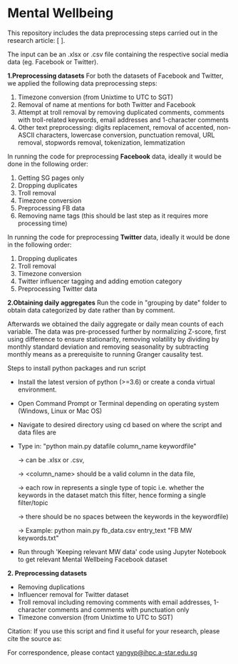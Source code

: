 # Mental Wellbeing

This repository includes the data preprocessing steps carried out in the research article: [ ].

The input can be an .xlsx or .csv file containing the respective social media data (eg. Facebook or Twitter). 

**1.Preprocessing datasets**
For both the datasets of Facebook and Twitter, we applied the following data preprocessing steps: 
1.	Timezone conversion (from Unixtime to UTC to SGT)
2.	Removal of name at mentions for both Twitter and Facebook
3.	Attempt at troll removal by removing duplicated comments, comments with troll-related keywords, email addresses and 1-character comments 
4.	Other text preprocessing: digits replacement, removal of accented, non-ASCII characters, lowercase conversion, punctuation removal, URL removal, stopwords removal, tokenization, lemmatization

In running the code for preprocessing **Facebook** data, ideally it would be done in the following order: 
1. Getting SG pages only 
2. Dropping duplicates
3. Troll removal
4. Timezone conversion
5. Preprocessing FB data
6. Removing name tags (this should be last step as it requires more processing time)

In running the code for preprocessing **Twitter** data, ideally it would be done in the following order: 
1. Dropping duplicates
3. Troll removal
4. Timezone conversion
5. Twitter influencer tagging and adding emotion category
6. Preprocessing Twitter data 

**2.Obtaining daily aggregates**
Run the code in "grouping by date" folder to obtain data categorized by date rather than by comment.


Afterwards we obtained the daily aggregate or daily mean counts of each variable. 
The data was pre-processed further by normalizing Z-score, first using difference to ensure stationarity, removing volatility by dividing by monthly standard deviation and removing seasonality by subtracting monthly means as a prerequisite to running Granger causality test.


Steps to install python packages and run script

- Install the latest version of python (>=3.6) or create a conda virtual environment.

- Open Command Prompt or Terminal depending on operating system (Windows, Linux or Mac OS)

- Navigate to desired directory using cd based on where the script and data files are

- Type in: "python main.py datafile column_name keywordfile"
	
	-> <datafile> can be .xlsx or .csv, 
	
	-> <column_name> should be a valid column in the data file,
	
	-> each row in <keywordfile> represents a single type of topic i.e. whether the keywords in the dataset match this filter, hence forming a single filter/topic
	
	-> there should be no spaces between the keywords in the keywordfile)

	-> Example: python main.py fb_data.csv entry_text "FB MW keywords.txt"
- Run through 'Keeping relevant MW data' code using Jupyter Notebook to get relevant Mental Wellbeing Facebook dataset<br />


**2. Preprocessing datasets**
- Removing duplications
- Influencer removal for Twitter dataset
- Troll removal including removing comments with email addresses, 1-character comments and comments with punctuation only
- Timezone conversion (from Unixtime to UTC to SGT)<br /> 
	
Citation:
If you use this script and find it useful for your research, please cite the source as: 

For correspondence, please contact yangyp@ihpc.a-star.edu.sg<br />
